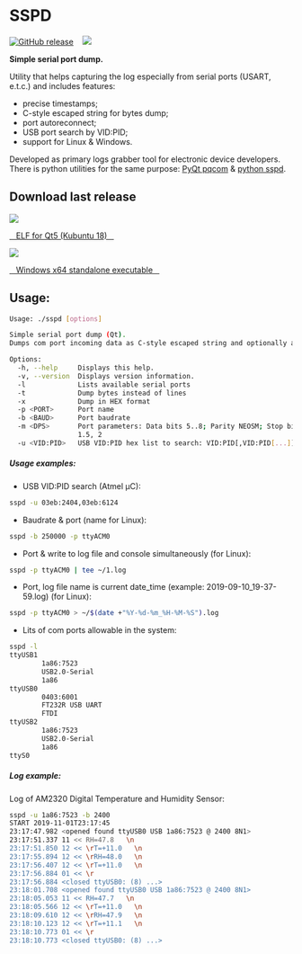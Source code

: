 SSPD
====

[![GitHub release](https://img.shields.io/github/release/vika-sonne/sspd-qt.svg)](https://github.com/vika-sonne/sspd-qt/releases/latest)&nbsp;&nbsp;&nbsp;&nbsp;![](https://img.shields.io/badge/platform-linux--64%20|%20win--64-success)

**Simple serial port dump.**

Utility that helps capturing the log especially from serial ports (USART, e.t.c.) and includes features:
* precise timestamps;
* C-style escaped string for bytes dump;
* port autoreconnect;
* USB port search by VID:PID;
* support for Linux & Windows.

Developed as primary logs grabber tool for electronic device developers.
There is python utilities for the same purpose: [PyQt pqcom](https://github.com/vika-sonne/pqcom/) & [python sspd](https://github.com/vika-sonne/electronix-python/blob/master/README.md#SSPD).

## Download last release

![](https://img.shields.io/badge/-Linux-red)

[&nbsp;&nbsp;&nbsp;ELF for Qt5 (Kubuntu 18)&nbsp;&nbsp;&nbsp;](https://github.com/vika-sonne/sspd-qt/releases/latest/download/sspd)

![](https://img.shields.io/badge/-Windows-informational)

[&nbsp;&nbsp;&nbsp;Windows x64 standalone executable&nbsp;&nbsp;&nbsp;](https://github.com/vika-sonne/sspd-qt/releases/latest/download/sspd.exe)

## Usage:

```sh
Usage: ./sspd [options]

Simple serial port dump (Qt).
Dumps com port incoming data as C-style escaped string and optionally as HEX.

Options:
  -h, --help     Displays this help.
  -v, --version  Displays version information.
  -l             Lists available serial ports
  -t             Dump bytes instead of lines
  -x             Dump in HEX format
  -p <PORT>      Port name
  -b <BAUD>      Port baudrate
  -m <DPS>       Port parameters: Data bits 5..8; Parity NEOSM; Stop bits 1,
                 1.5, 2
  -u <VID:PID>   USB VID:PID hex list to search: VID:PID[,VID:PID[...]]
```

##### Usage examples:
* USB VID:PID search (Atmel μC):
```sh
sspd -u 03eb:2404,03eb:6124
```

* Baudrate & port (name for Linux):
```sh
sspd -b 250000 -p ttyACM0
```

* Port & write to log file and console simultaneously (for Linux):
```sh
sspd -p ttyACM0 | tee ~/1.log
```

* Port, log file name is current date_time (example: 2019-09-10_19-37-59.log) (for Linux):
```sh
sspd -p ttyACM0 > ~/$(date +"%Y-%d-%m_%H-%M-%S").log
```

* Lits of com ports allowable in the system:
```sh
sspd -l
ttyUSB1
        1a86:7523
        USB2.0-Serial
        1a86
ttyUSB0
        0403:6001
        FT232R USB UART
        FTDI
ttyUSB2
        1a86:7523
        USB2.0-Serial
        1a86
ttyS0
```

##### Log example:
Log of AM2320 Digital Temperature and Humidity Sensor:
```sh
sspd -u 1a86:7523 -b 2400
START 2019-11-01T23:17:45
23:17:47.982 <opened found ttyUSB0 USB 1a86:7523 @ 2400 8N1>
23:17:51.337 11 << RH=47.8   \n
23:17:51.850 12 << \rT=+11.0   \n
23:17:55.894 12 << \rRH=48.0   \n
23:17:56.407 12 << \rT=+11.0   \n
23:17:56.884 01 << \r
23:17:56.884 <closed ttyUSB0: (8) ...>
23:18:01.708 <opened found ttyUSB0 USB 1a86:7523 @ 2400 8N1>
23:18:05.053 11 << RH=47.7   \n
23:18:05.566 12 << \rT=+11.0   \n
23:18:09.610 12 << \rRH=47.9   \n
23:18:10.123 12 << \rT=+11.1   \n
23:18:10.773 01 << \r
23:18:10.773 <closed ttyUSB0: (8) ...>
```
